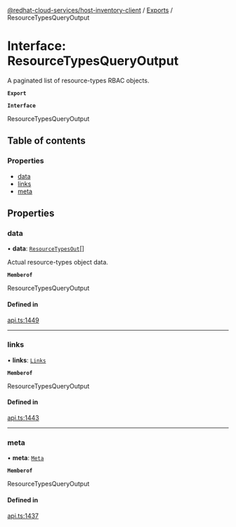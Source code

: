 [@redhat-cloud-services/host-inventory-client](../README.md) / [Exports](../modules.md) / ResourceTypesQueryOutput

# Interface: ResourceTypesQueryOutput

A paginated list of resource-types RBAC objects.

**`Export`**

**`Interface`**

ResourceTypesQueryOutput

## Table of contents

### Properties

- [data](ResourceTypesQueryOutput.md#data)
- [links](ResourceTypesQueryOutput.md#links)
- [meta](ResourceTypesQueryOutput.md#meta)

## Properties

### data

• **data**: [`ResourceTypesOut`](ResourceTypesOut.md)[]

Actual resource-types object data.

**`Memberof`**

ResourceTypesQueryOutput

#### Defined in

[api.ts:1449](https://github.com/RedHatInsights/javascript-clients/blob/master/packages/host-inventory/api.ts#L1449)

___

### links

• **links**: [`Links`](Links.md)

**`Memberof`**

ResourceTypesQueryOutput

#### Defined in

[api.ts:1443](https://github.com/RedHatInsights/javascript-clients/blob/master/packages/host-inventory/api.ts#L1443)

___

### meta

• **meta**: [`Meta`](Meta.md)

**`Memberof`**

ResourceTypesQueryOutput

#### Defined in

[api.ts:1437](https://github.com/RedHatInsights/javascript-clients/blob/master/packages/host-inventory/api.ts#L1437)
